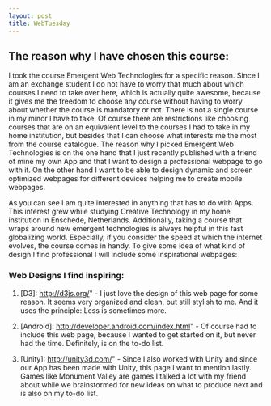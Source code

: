 ```yaml
---
layout: post
title: WebTuesday
---
```


## The reason why I have chosen this course:

<p>
I took the course Emergent Web Technologies for a specific reason.
Since I am an exchange student I do not have to worry that much about which courses I need to take over here, which is actually quite awesome, because it gives me the freedom to choose any course without having to worry about whether the course is mandatory or not. There is not a single course in my minor I have to take. Of course there are restrictions like choosing courses that are on an equivalent level to the courses I had to take in my home institution, but besides that I can choose what interests me the most from the course catalogue.
The reason why I picked Emergent Web Technologies is on the one hand that I just recently published with a friend of mine my own App and that I want to design a professional webpage to go with it. On the other hand I want to be able to design dynamic 
and screen optimized webpages for different devices helping me to create mobile webpages.
</p>

<p>
As you can see I am quite interested in anything that has to do with Apps. This interest grew while studying Creative 
Technology in my home institution in Enschede, Netherlands.
Additionally, taking a course that wraps around new emergent technologies is always helpful in this fast globalizing world.
Especially, if you consider the speed at which the internet evolves, the course comes in handy.
To give some idea of what kind of design I find professional I will include some inspirational webpages:
</p>

### Web Designs I find inspiring:

1. [D3]: http://d3js.org/" - I just love the design of this web page for some reason. It seems very organized and clean, but still stylish to me. And it uses the principle: Less is sometimes more.

2. [Android]: http://developer.android.com/index.html" - Of course had to include this web page, because I wanted to get started on it, but never had the time. Definitely, is on the to-do list.

3. [Unity]: http://unity3d.com/" - Since I also worked with Unity and since our App has been made with Unity, this page I want to
mention lastly. Games like Monument Valley are games I talked a lot with my friend about while we brainstormed for new ideas on what to produce next and is also on my to-do list.

